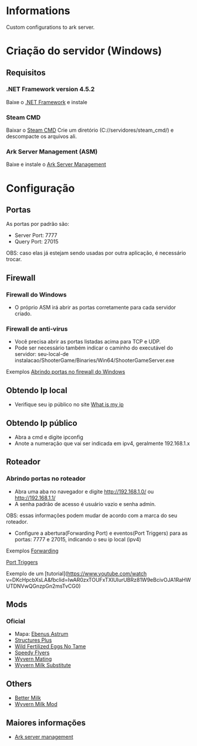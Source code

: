 # Informations
Custom configurations to ark server.

# Criação do servidor (Windows)
## Requisitos
### .NET Framework version 4.5.2
Baixe o [.NET Framework](https://l.facebook.com/l.php?u=https%3A%2F%2Fwww.microsoft.com%2Fpt-br%2Fdownload%2Fconfirmation.aspx%3Fid%3D42642%26fbclid%3DIwAR2QHpRW9fByXXdRUr8BSX2NbsqWVTxr5W7yAOH8IGQ2RNOWwUKixOqWpEo&h=AT25dxDYeuHz96gg54plmVv0zFZr7VXfGsQmj8TYWnjePlktEMKFquHC984jbAk-Ef91mUo-wXlBmEqITWu2l6uPOBIOE4KU06gqxFxIAa25e4mUFWGpgaDcURGcFcCtN60L) e instale

### Steam CMD
Baixar o [Steam CMD](https://arkservermanager.s3.amazonaws.com/release/latest.zip)
Crie um diretório (C://servidores/steam_cmd/) e descompacte os arquivos ali.

### Ark Server Management (ASM)
Baixe e instale o [Ark Server Management](http://arkservermanager.freeforums.net/thread/4/installation-ark-server-manager)

# Configuração
## Portas
As portas por padrão são:
* Server Port: 7777
* Query Port: 27015

OBS: caso elas já estejam sendo usadas por outra aplicação, é necessário trocar.


## Firewall
### Firewall do Windows
* O próprio ASM irá abrir as portas corretamente para cada servidor criado.

### Firewall de anti-virus
* Você precisa abrir as portas listadas acima para TCP e UDP.
* Pode ser necessário também indicar o caminho do executável do servidor: seu-local-de instalacao/ShooterGame/Binaries/Win64/ShooterGameServer.exe

Exemplos
[Abrindo portas no firewall do Windows]([Imgur](https://i.imgur.com/gWUcQbZ.png))


## Obtendo Ip local
* Verifique seu ip público no site [What is my ip](https://www.whatismyip.com/what-is-my-public-ip-address/)


## Obtendo Ip público
* Abra a cmd e digite ipconfig
* Anote a numeração que vai ser indicada em ipv4, geralmente 192.168.1.x


## Roteador
### Abrindo portas no roteador
* Abra uma aba no navegador e digite http://192.168.1.0/ ou http://192.168.1.1/
* A senha padrão de acesso é usuário vazio e senha admin.

OBS: essas informações podem mudar de acordo com a marca do seu roteador.
* Configure a abertura(Forwarding Port) e eventos(Port Triggers) para as portas: 7777 e 27015, indicando o seu ip local (ipv4)

Exemplos
[Forwarding](https://i.imgur.com/BNzSdqx.png)

[Port Triggers](https://i.imgur.com/KKW6EPU.png)

Exemplo de um [tutorial](https://www.youtube.com/watch v=DKcHpcbXsLA&fbclid=IwAR0zxTOUFxTXIUIurUBRz81W9eBcivOJA1RaHWUTDNVwQGnzpGn2msTvCG0)


## Mods
### Oficial
* Mapa: [Ebenus Astrum](https://steamcommunity.com/sharedfiles/filedetails/?id=916417001)
* [Structures Plus](https://steamcommunity.com/sharedfiles/filedetails/?id=731604991)
* [Wild Fertilized Eggs No Tame](https://steamcommunity.com/sharedfiles/filedetails/?id=1191739191)
* [Speedy Flyers](https://steamcommunity.com/sharedfiles/filedetails/?id=919470289)
* [Wyvern Mating](https://steamcommunity.com/sharedfiles/filedetails/?id=814833973)
* [Wyvern Milk Substitute](https://steamcommunity.com/sharedfiles/filedetails/?id=819857895)


## Others
* [Better Milk](https://steamcommunity.com/sharedfiles/filedetails/?id=770949087)
* [Wyvern Milk Mod](https://steamcommunity.com/sharedfiles/filedetails/?id=878539458)


## Maiores informações
* [Ark server management](http://arkservermanager.freeforums.net/thread/4/installation-ark-server-manager)
